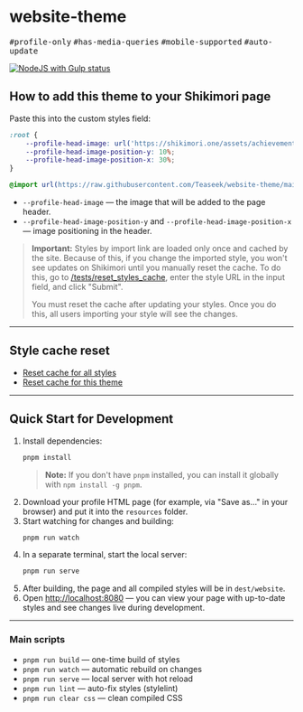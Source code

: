 # website-theme
<p>
  <kbd>#profile-only</kbd>
  <kbd>#has-media-queries</kbd>
  <kbd>#mobile-supported</kbd>
  <kbd>#auto-update</kbd>
</p>
<a href="https://github.com/Teaseek/website-theme/actions/workflows/npm-gulp.yml">
<img src="https://github.com/Teaseek/website-theme/actions/workflows/npm-gulp.yml/badge.svg?event=push" alt="NodeJS with Gulp status"/>
</a>

## How to add this theme to your Shikimori page

Paste this into the custom styles field:
```css
:root {
    --profile-head-image: url('https://shikimori.one/assets/achievements/anime/animelist_6.jpg');
    --profile-head-image-position-y: 10%;
    --profile-head-image-position-x: 30%;
}

@import url(https://raw.githubusercontent.com/Teaseek/website-theme/main/style/css/style.min.css);
```
- `--profile-head-image` — the image that will be added to the page header.
- `--profile-head-image-position-y` and `--profile-head-image-position-x` — image positioning in the header.

> **Important:**
> Styles by import link are loaded only once and cached by the site. Because of this, if you change the imported style, you won't see updates on Shikimori until you manually reset the cache. To do this, go to [/tests/reset_styles_cache](https://shikimori.one/tests/reset_styles_cache), enter the style URL in the input field, and click "Submit".
>
> You must reset the cache after updating your styles. Once you do this, all users importing your style will see the changes.

---

## Style cache reset
- [Reset cache for all styles](https://shikimori.one/tests/reset_styles_cache/)
- [Reset cache for this theme](https://shikimori.one/tests/reset_styles_cache?url=https%3A%2F%2Fraw.githubusercontent.com%2FTeaseek%2Fwebsite-theme%2Fmain%2Fstyle%2Fcss%2Fstyle.min.css)

---

## Quick Start for Development

1. Install dependencies:
   ```bash
   pnpm install
   ```
   > **Note:** If you don't have `pnpm` installed, you can install it globally with `npm install -g pnpm`.
2. Download your profile HTML page (for example, via "Save as..." in your browser) and put it into the `resources` folder.
3. Start watching for changes and building:
   ```bash
   pnpm run watch
   ```
4. In a separate terminal, start the local server:
   ```bash
   pnpm run serve
   ```
5. After building, the page and all compiled styles will be in `dest/website`.
6. Open [http://localhost:8080](http://localhost:8080) — you can view your page with up-to-date styles and see changes live during development.

---

### Main scripts
- `pnpm run build` — one-time build of styles
- `pnpm run watch` — automatic rebuild on changes
- `pnpm run serve` — local server with hot reload
- `pnpm run lint` — auto-fix styles (stylelint)
- `pnpm run clear css` — clean compiled CSS
